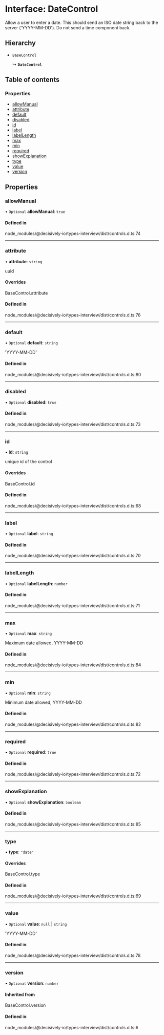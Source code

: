 # Interface: DateControl

Allow a user to enter a date. This should send an ISO date string back to the server ('YYYY-MM-DD').
Do not send a time component back.

## Hierarchy

- `BaseControl`

  ↳ **`DateControl`**

## Table of contents

### Properties

- [allowManual](../wiki/DateControl#allowmanual)
- [attribute](../wiki/DateControl#attribute)
- [default](../wiki/DateControl#default)
- [disabled](../wiki/DateControl#disabled)
- [id](../wiki/DateControl#id)
- [label](../wiki/DateControl#label)
- [labelLength](../wiki/DateControl#labellength)
- [max](../wiki/DateControl#max)
- [min](../wiki/DateControl#min)
- [required](../wiki/DateControl#required)
- [showExplanation](../wiki/DateControl#showexplanation)
- [type](../wiki/DateControl#type)
- [value](../wiki/DateControl#value)
- [version](../wiki/DateControl#version)

## Properties

### allowManual

• `Optional` **allowManual**: ``true``

#### Defined in

node_modules/@decisively-io/types-interview/dist/controls.d.ts:74

___

### attribute

• **attribute**: `string`

uuid

#### Overrides

BaseControl.attribute

#### Defined in

node_modules/@decisively-io/types-interview/dist/controls.d.ts:76

___

### default

• `Optional` **default**: `string`

'YYYY-MM-DD'

#### Defined in

node_modules/@decisively-io/types-interview/dist/controls.d.ts:80

___

### disabled

• `Optional` **disabled**: ``true``

#### Defined in

node_modules/@decisively-io/types-interview/dist/controls.d.ts:73

___

### id

• **id**: `string`

unique id of the control

#### Overrides

BaseControl.id

#### Defined in

node_modules/@decisively-io/types-interview/dist/controls.d.ts:68

___

### label

• `Optional` **label**: `string`

#### Defined in

node_modules/@decisively-io/types-interview/dist/controls.d.ts:70

___

### labelLength

• `Optional` **labelLength**: `number`

#### Defined in

node_modules/@decisively-io/types-interview/dist/controls.d.ts:71

___

### max

• `Optional` **max**: `string`

Maximum date allowed, YYYY-MM-DD

#### Defined in

node_modules/@decisively-io/types-interview/dist/controls.d.ts:84

___

### min

• `Optional` **min**: `string`

Minimum date allowed, YYYY-MM-DD

#### Defined in

node_modules/@decisively-io/types-interview/dist/controls.d.ts:82

___

### required

• `Optional` **required**: ``true``

#### Defined in

node_modules/@decisively-io/types-interview/dist/controls.d.ts:72

___

### showExplanation

• `Optional` **showExplanation**: `boolean`

#### Defined in

node_modules/@decisively-io/types-interview/dist/controls.d.ts:85

___

### type

• **type**: ``"date"``

#### Overrides

BaseControl.type

#### Defined in

node_modules/@decisively-io/types-interview/dist/controls.d.ts:69

___

### value

• `Optional` **value**: ``null`` \| `string`

'YYYY-MM-DD'

#### Defined in

node_modules/@decisively-io/types-interview/dist/controls.d.ts:78

___

### version

• `Optional` **version**: `number`

#### Inherited from

BaseControl.version

#### Defined in

node_modules/@decisively-io/types-interview/dist/controls.d.ts:6
